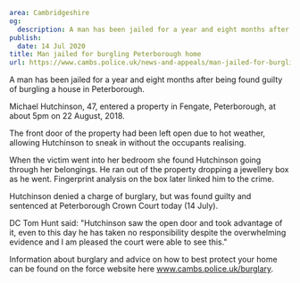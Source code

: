 ```yaml
area: Cambridgeshire
og:
  description: A man has been jailed for a year and eight months after being found guilty of burgling a house in Peterborough.
publish:
  date: 14 Jul 2020
title: Man jailed for burgling Peterborough home
url: https://www.cambs.police.uk/news-and-appeals/man-jailed-for-burgling-peterborough-home
```

A man has been jailed for a year and eight months after being found guilty of burgling a house in Peterborough.

Michael Hutchinson, 47, entered a property in Fengate, Peterborough, at about 5pm on 22 August, 2018.

The front door of the property had been left open due to hot weather, allowing Hutchinson to sneak in without the occupants realising.

When the victim went into her bedroom she found Hutchinson going through her belongings. He ran out of the property dropping a jewellery box as he went. Fingerprint analysis on the box later linked him to the crime.

Hutchinson denied a charge of burglary, but was found guilty and sentenced at Peterborough Crown Court today (14 July).

DC Tom Hunt said: "Hutchinson saw the open door and took advantage of it, even to this day he has taken no responsibility despite the overwhelming evidence and I am pleased the court were able to see this."

Information about burglary and advice on how to best protect your home can be found on the force website here www.cambs.police.uk/burglary.
